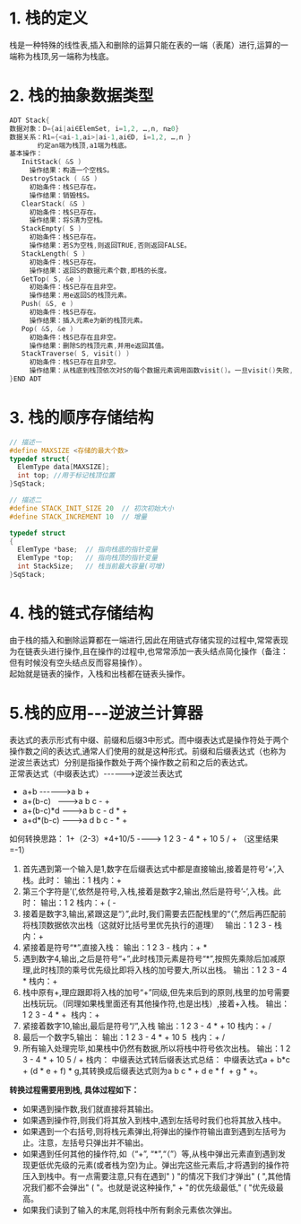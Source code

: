 # 1. 栈的定义

栈是一种特殊的线性表,插入和删除的运算只能在表的一端（表尾）进行,运算的一端称为栈顶,另一端称为栈底。


# 2. 栈的抽象数据类型

```c
ADT Stack{
数据对象：D={ai|ai∈ElemSet, i=1,2, …,n, n≥0}
数据关系：R1={<ai-1,ai>|ai-1,ai∈D, i=1,2, …,n }
       约定an端为栈顶,a1端为栈底。
基本操作：
   InitStack( &S )
     操作结果：构造一个空栈S。
   DestroyStack ( &S )
     初始条件：栈S已存在。
     操作结果：销毁栈S。
   ClearStack( &S )
     初始条件：栈S已存在。
     操作结果：将S清为空栈。
   StackEmpty( S )
     初始条件：栈S已存在。
     操作结果：若S为空栈,则返回TRUE,否则返回FALSE。
   StackLength( S )
     初始条件：栈S已存在。
     操作结果：返回S的数据元素个数,即栈的长度。
   GetTop( S, &e )
     初始条件：栈S已存在且非空。
     操作结果：用e返回S的栈顶元素。
   Push( &S, e )
     初始条件：栈S已存在。
     操作结果：插入元素e为新的栈顶元素。
   Pop( &S, &e )
     初始条件：栈S已存在且非空。
     操作结果：删除S的栈顶元素,并用e返回其值。
   StackTraverse( S, visit() )
     初始条件：栈S已存在且非空。
     操作结果：从栈底到栈顶依次对S的每个数据元素调用函数visit()。一旦visit()失败,则操作失败。
}END ADT
```

# 3. 栈的顺序存储结构

```c
// 描述一
#define MAXSIZE <存储的最大个数>
typedef struct{
  ElemType data[MAXSIZE];
  int top; //用于标记栈顶位置
}SqStack;
```

```c
// 描述二
#define STACK_INIT_SIZE 20  // 初次初始大小
#define STACK_INCREMENT 10  // 增量

typedef struct
{ 
  ElemType *base;  // 指向栈底的指针变量
  ElemType *top;   // 指向栈顶的指针变量
  int StackSize;   // 栈当前最大容量(可增)
}SqStack;
```

# 4. 栈的链式存储结构

由于栈的插入和删除运算都在一端进行,因此在用链式存储实现的过程中,常常表现为在链表头进行操作,且在操作的过程中,也常常添加一表头结点简化操作（备注：但有时候没有空头结点反而容易操作）。  
起始就是链表的操作，入栈和出栈都在链表头操作。


# 5.栈的应用---逆波兰计算器

表达式的表示形式有中缀、前缀和后缀3中形式。而中缀表达式是操作符处于两个操作数之间的表达式,通常人们使用的就是这种形式。前缀和后缀表达式（也称为逆波兰表达式）分别是指操作数处于两个操作数之前和之后的表达式。  
正常表达式（中缀表达式）------>逆波兰表达式
- a+b ------>a b +
- a+(b-c)   --->a b c - +
- a+(b-c)*d --->a b c - d * +
- a+d*(b-c) --->a d b c - * +

如何转换思路：
1+（2-3）*4+10/5 ----> 1 2 3 - 4 * + 10 5 / + （这里结果=-1）

1. 首先遇到第一个输入是1,数字在后缀表达式中都是直接输出,接着是符号‘+’,入栈。此时：
输出：1 栈内：+
2. 第三个字符是’(’,依然是符号,入栈,接着是数字2,输出,然后是符号’-’,入栈。此时：
输出：1 2 栈内：+ ( - 
3. 接着是数字3,输出,紧跟这是“）”,此时,我们需要去匹配栈里的“（”,然后再匹配前将栈顶数据依次出栈（这就好比括号里优先执行的道理）
  输出：1 2 3 - 栈内：+
4. 紧接着是符号“*”,直接入栈：
输出：1 2 3 - 栈内：+ *
5. 遇到数字4,输出,之后是符号“+”,此时栈顶元素是符号“*”,按照先乘除后加减原理,此时栈顶的乘号优先级比即将入栈的加号要大,所以出栈。
输出：1 2 3 - 4 * 栈内：+
6. 栈中原有+,理应跟即将入栈的加号“+”同级,但先来后到的原则,栈里的加号需要出栈玩玩。（同理如果栈里面还有其他操作符,也是出栈）,接着+入栈。
输出：1 2 3 - 4 * +  栈内：+
6. 紧接着数字10,输出,最后是符号“/”,入栈
输出：1 2 3 - 4 * + 10 栈内：+ /
7. 最后一个数字5,输出：
输出：1 2 3 - 4 * + 10 5  栈内：+ /
8. 所有输入处理完毕,如果栈中仍然有数据,所以将栈中符号依次出栈。
输出：1 2 3 - 4 * + 10 5 / + 栈内：
中缀表达式转后缀表达式总结：
中缀表达式a + b*c + (d * e + f) * g,其转换成后缀表达式则为a b c * + d e * f  + g * +。


**转换过程需要用到栈, 具体过程如下：**

* 如果遇到操作数,我们就直接将其输出。
* 如果遇到操作符,则我们将其放入到栈中,遇到左括号时我们也将其放入栈中。
* 如果遇到一个右括号,则将栈元素弹出,将弹出的操作符输出直到遇到左括号为止。注意，左括号只弹出并不输出。
* 如果遇到任何其他的操作符,如（“+”, “*”,“（”）等,从栈中弹出元素直到遇到发现更低优先级的元素(或者栈为空)为止。弹出完这些元素后,才将遇到的操作符压入到栈中。有一点需要注意,只有在遇到" ) "的情况下我们才弹出" ( ",其他情况我们都不会弹出" ( "。也就是说这种操作," + "的优先级最低," ( "优先级最高。
* 如果我们读到了输入的末尾,则将栈中所有剩余元素依次弹出。
 